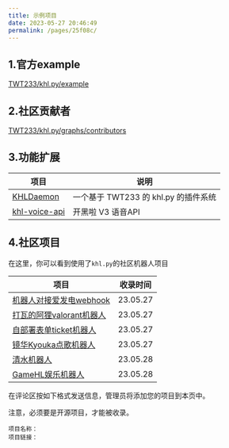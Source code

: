 ```yaml
---
title: 示例项目
date: 2023-05-27 20:46:49
permalink: /pages/25f08c/
---
```



## 1.官方example

[TWT233/khl.py/example](https://github.com/TWT233/khl.py/tree/main/example)

## 2.社区贡献者

[TWT233/khl.py/graphs/contributors](https://github.com/TWT233/khl.py/graphs/contributors)

## 3.功能扩展

| 项目                                                       | 说明                                 |
| ---------------------------------------------------------- | ------------------------------------ |
| [KHLDaemon](https://github.com/DancingSnow0517/KHLDaemon)  | 一个基于 TWT233 的 khl.py 的插件系统 |
| [khl-voice-api](https://github.com/hank9999/khl-voice-API) | 开黑啦 V3 语音API                    |



## 4.社区项目

在这里，你可以看到使用了`khl.py`的社区机器人项目

| 项目                                                         | 收录时间 |
| ------------------------------------------------------------ | -------- |
| [机器人对接爱发电webhook](https://github.com/musnows/Kook-Afd-Webhook-Bot) | 23.05.27 |
| [打瓦的阿狸valorant机器人](https://github.com/Valorant-Shop-CN/Kook-Valorant-Bot) | 23.05.27 |
| [自部署表单ticket机器人](https://github.com/musnows/Kook-Ticket-Bot) | 23.05.27 |
| [镜华Kyouka点歌机器人](https://github.com/shuyangzhang/Kyouka) | 23.05.27 |
| [清水机器人](https://github.com/WindAFeng/QingShuiBot) | 23.05.28 |
| [GameHL娱乐机器人](https://github.com/Buelie/KOOK-BOT/tree/main/GameHL) | 23.05.28 |

在评论区按如下格式发送信息，管理员将添加您的项目到本页中。

注意，必须要是开源项目，才能被收录。

~~~
项目名称：
项目链接：
~~~

